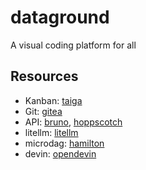 # dataground
A visual coding platform for all

## Resources
- Kanban: [taiga](https://taiga.io)
- Git: [gitea](https://about.gitea.com/)
- API: [bruno](https://github.com/usebruno/bruno), [hoppscotch](https://github.com/hoppscotch/hoppscotch)
- litellm: [litellm](https://github.com/BerriAI/litellm)
- microdag: [hamilton](https://github.com/dagworks-inc/hamilton/)
- devin: [opendevin](https://github.com/OpenDevin/OpenDevin)
